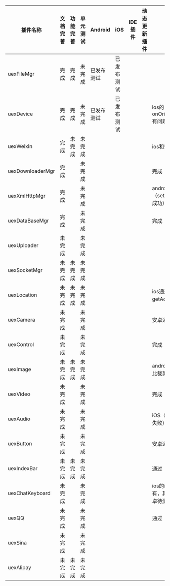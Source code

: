 | 插件名称             | 文档完善 | 功能完善 | 单元测试 | Android | iOS   | IDE插件 | 动态更新插件 | 内部测试                            | 自动化测试 | 负责人  |
| ---------------- | ---- | ---- | ---- | ------- | ----- | ----- | ------ | ------------------------------- | ----- | ---- |
| uexFileMgr       | 完成   | 完成   | 未完成  | 已发布测试   | 已发布测试 |       |        |                                 |       |      |
| uexDevice        | 完成   | 完成   | 未完成  | 已发布测试   | 已发布测试 |       |        | ios的onOrientationChange有问题，安卓通过 |       | 高山   |
| uexWeixin        | 完成   | 未完成  | 未完成  |         |       |       |        | ios和安卓都有问题                      |       | 高山   |
| uexDownloaderMgr | 完成   |      | 未完成  |         |       |       |        | 完成                              |       |      |
| uexXmlHttpMgr    | 完成   |      | 未完成  |         |       |       |        | android（setInputStream没成功）      |       |      |
| uexDataBaseMgr   | 完成   |      | 未完成  |         |       |       |        | 完成                              |       |      |
| uexUploader      | 未完成  |      | 未完成  |         |       |       |        |                                 |       |      |
| uexSocketMgr     | 未完成  | 未完成  | 未完成  |         |       |       |        |                                 |       |      |
| uexLocation      | 未完成  | 未完成  | 未完成  |         |       |       |        | ios通过，安卓getAddress有问题           |       | 高山   |
| uexCamera        | 未完成  |      | 未完成  |         |       |       |        | 安卓通过，ios待测                      |       | 高山   |
| uexControl       | 未完成  |      | 未完成  |         |       |       |        | 完成                              |       |      |
| uexImage         | 未完成  | 未完成  | 未完成  |         |       |       |        | android（自定义长宽比裁剪功能取消）           |       |      |
| uexVideo         | 未完成  |      | 未完成  |         |       |       |        | 完成                              |       |      |
| uexAudio         | 未完成  |      | 未完成  |         |       |       |        | iOS（音效池音效播放失败）                  |       |      |
| uexButton        | 未完成  |      | 未完成  |         |       |       |        | 安卓通过，ios待测                      |       | 高山   |
| uexIndexBar      | 未完成  | 未完成  | 未完成  |         |       |       |        | 通过                              |       |      |
| uexChatKeyboard  | 未完成  |      | 未完成  |         |       |       |        | ios的insertAfterAt没有，其他接口通过。安卓待测 |       | 高山   |
| uexQQ            | 未完成  |      | 未完成  |         |       |       |        | 通过                              |       | 高山   |
| uexSina          | 未完成  |      | 未完成  |         |       |       |        |                                 |       |      |
| uexAlipay        | 未完成  | 未完成  | 未完成  |         |       |       |        |                                 |       |      |